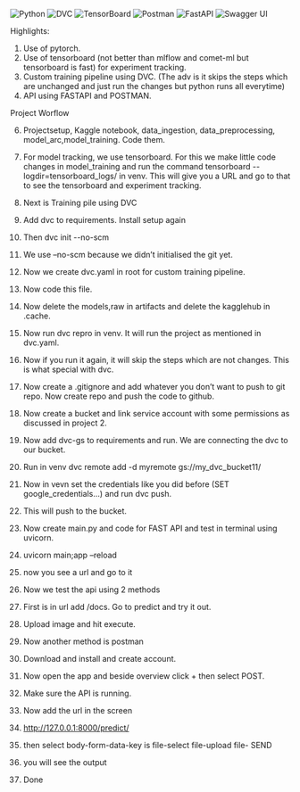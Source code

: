 ![Python](https://img.shields.io/badge/Python-3776AB?style=for-the-badge&logo=python&logoColor=white)
![DVC](https://img.shields.io/badge/DVC-945DD6?style=for-the-badge&logo=dvc&logoColor=white)
![TensorBoard](https://img.shields.io/badge/TensorBoard-FFA000?style=for-the-badge&logo=tensorflow&logoColor=white)
![Postman](https://img.shields.io/badge/Postman-FF6C37?style=for-the-badge&logo=postman&logoColor=white)
![FastAPI](https://img.shields.io/badge/FastAPI-009688?style=for-the-badge&logo=fastapi&logoColor=white)
![Swagger UI](https://img.shields.io/badge/Swagger_UI-85EA2D?style=for-the-badge&logo=swagger&logoColor=black)

Highlights:
1.	Use of pytorch.
2.	Use of tensorboard (not better than mlflow and comet-ml but tensorboard is fast) for experiment tracking.
3.	Custom training pipeline using DVC. (The adv is it skips the steps which are unchanged and just run the changes but python runs all everytime)
4.	API using FASTAPI and POSTMAN.
   
Project Worflow

6.	Projectsetup, Kaggle notebook, data_ingestion, data_preprocessing, model_arc,model_training. Code them.

7.	For model tracking, we use tensorboard. For this we make little code changes in model_training and run the command tensorboard --logdir=tensorboard_logs/ in venv. This will give you a URL and go to that to see the tensorboard and experiment tracking.

8.	Next is Training pile using DVC
9.	Add dvc to requirements. Install setup again
10.	Then dvc init --no-scm
11.	We use –no-scm because we didn’t initialised the git yet.
12.	Now we create dvc.yaml in root for custom training pipeline.
13.	Now code this file.
14.	Now delete the models,raw in artifacts and delete the kagglehub in .cache.
15.	Now run dvc repro in venv. It will run the project as mentioned in dvc.yaml.
16.	Now if you run it again, it will skip the steps which are not changes. This is what special with dvc.
17.	Now create a .gitignore and add whatever you don’t want to push to git repo. Now create repo and push the code to github.

18.	Now create a bucket and link service account with some permissions as discussed in project 2.
19.	Now add dvc-gs to requirements and run. We are connecting the dvc to our bucket.
20.	Run in venv dvc remote add -d myremote gs://my_dvc_bucket11/
21.	Now in vevn set the credentials like you did before (SET google_credentials…) and run dvc push.
22.	This will push to the bucket.
23.	Now create main.py and code for FAST API and test in terminal using uvicorn.
24.	uvicorn main;app –reload
25.	now you see a url and go to it
26.	Now we test the api using 2 methods
27.	First is in url add /docs. Go to predict and try it out.
28.	Upload image and hit execute.
29.	Now another method is postman
30.	Download and install and create account.
31.	Now open the app and beside overview click + then select POST.
32.	Make sure the API  is running.
33.	Now add the url in the screen
34.	http://127.0.0.1:8000/predict/
35.	then select body-form-data-key is file-select file-upload file- SEND
36.	you will see the output
37.	Done
